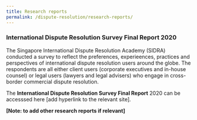```yaml
---
title: Research reports
permalink: /dispute-resolution/research-reports/
---
```


### International Dispute Resolution Survey Final Report 2020

The Singapore International Dispute Resolution Academy  (SIDRA) conducted a survey to reflect the preferences, experieences, practices and perspectives of international dispute resolution users around the globe. The respondents are all either client users (corporate executives and in-house counsel) or legal users (lawyers and legal advisers) who engage in cross-border commercial dispute resolution.

The **International Dispute Resolution Survey Final Report** 2020 can be accesssed here [add hyperlink to the relevant site].

**[Note: to add other research reports if relevant]**
